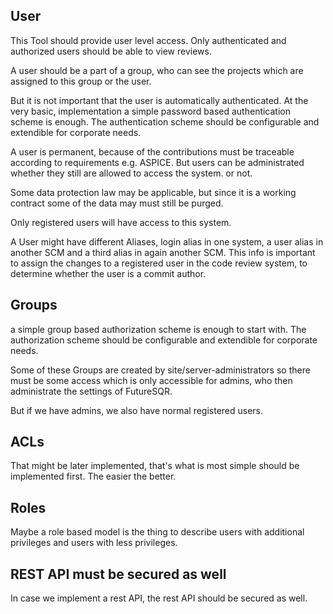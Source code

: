 ## User

This Tool should provide user level access. Only authenticated and authorized users should be
able to view reviews.

A user should be a part of a group, who can see the projects which are assigned to this group
or the user.

But it is not important that the user is automatically authenticated. At the very basic, 
implementation a simple password based authentication scheme is enough. The authentication
scheme should be configurable and extendible for corporate needs.

A user is permanent, because of the contributions must be traceable according to requirements
e.g. ASPICE. But users can be administrated whether they still are allowed to access the system.
or not.

Some data protection law may be applicable, but since it is a working contract some of the
data may must still be purged.

Only registered users will have access to this system.

A User might have different Aliases, login alias in one system, a user alias in another SCM
and a third alias in again another SCM. This info is important to assign the changes to a
registered user in the code review system, to determine whether the user is a commit author.

## Groups

a simple group based authorization scheme is enough to start with. The authorization scheme
should be configurable and extendible for corporate needs.

Some of these Groups are created by site/server-administrators so there must be some access
which is only accessible for admins, who then administrate the settings of FutureSQR.

But if we have admins, we also have normal registered users. 

## ACLs

That might be later implemented, that's what is most simple should be implemented first.
The easier the better.

## Roles

Maybe a role based model is the thing to describe users with additional privileges and 
users with less privileges.

## REST API must be secured as well

In case we implement a rest API, the rest API should be secured as well.

